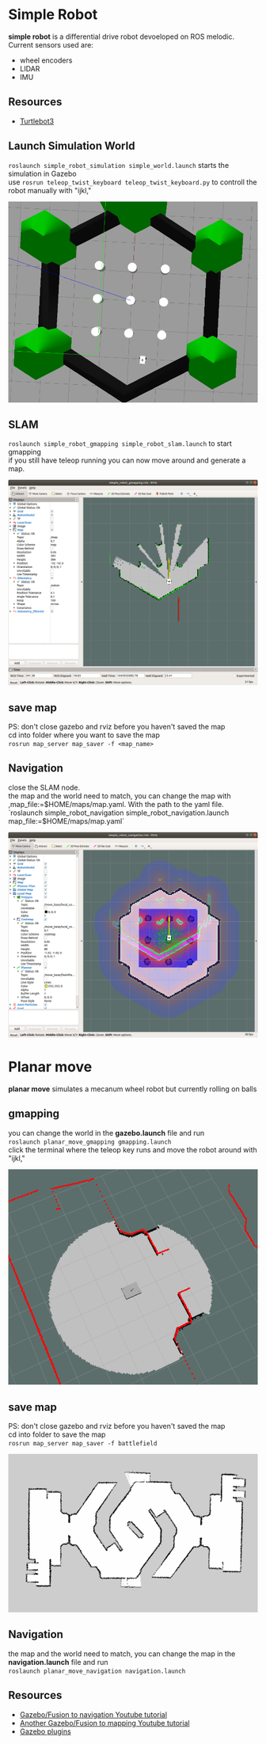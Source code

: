 # Simple Robot
**simple robot** is a differential drive robot devoeloped on ROS melodic.  
Current sensors used are:
- wheel encoders
- LIDAR
- IMU
## Resources
- [Turtlebot3](https://emanual.robotis.com/docs/en/platform/turtlebot3/simulation/)
## Launch Simulation World
`roslaunch simple_robot_simulation simple_world.launch` starts the simulation in Gazebo  
use `rosrun teleop_twist_keyboard teleop_twist_keyboard.py` to controll the robot manually with "ijkl,"

![alt text](https://github.com/JosefGst/new_simple_robot/blob/2022/images/simple_world.png)

## SLAM 
`roslaunch simple_robot_gmapping simple_robot_slam.launch` to start gmapping  
if you still have teleop running you can now move around and generate a map.

![alt text](https://github.com/JosefGst/new_simple_robot/blob/2022/images/gmapping.png)
## save map
PS: don't close gazebo and rviz before you haven't saved the map  
cd into folder where you want to save the map  
`rosrun map_server map_saver -f <map_name>`

## Navigation
close the SLAM node.  
the map and the world need to match, you can change the map with ,map_file:=$HOME/maps/map.yaml. With the path to the yaml file.
`roslaunch simple_robot_navigation simple_robot_navigation.launch map_file:=$HOME/maps/map.yaml` 

![alt text](https://github.com/JosefGst/new_simple_robot/blob/2022/images/navigation.png)
# Planar move
**planar move** simulates a mecanum wheel robot but currently rolling on balls  
## gmapping
you can change the world in the **gazebo.launch** file and run  
`roslaunch planar_move_gmapping gmapping.launch`   
click the terminal where the teleop key runs and move the robot around with "ijkl,"

![alt text](https://github.com/JosefGst/new_simple_robot/blob/master/images/mapping.png)

## save map
PS: don't close gazebo and rviz before you haven't saved the map  
cd into folder to save the map  
`rosrun map_server map_saver -f battlefield`

![alt text](https://github.com/JosefGst/new_simple_robot/blob/master/images/map.png)

## Navigation
the map and the world need to match, you can change the map in the **navigation.launch** file and run  
`roslaunch planar_move_navigation navigation.launch`


## Resources
- [Gazebo/Fusion to navigation Youtube tutorial](https://www.youtube.com/watch?v=o7w7yv-Nros&list=PLFnCFnTZNyU8-omA_VFztWfeFn2gCyY4_)
- [Another Gazebo/Fusion to mapping Youtube tutorial](https://www.youtube.com/watch?v=cQh0gNfb6ro&list=PLXM8kq-f3YucvPdqchLU22WfUfjKCIqlO_)
- [Gazebo plugins](http://gazebosim.org/tutorials?tut=ros_gzplugins_)